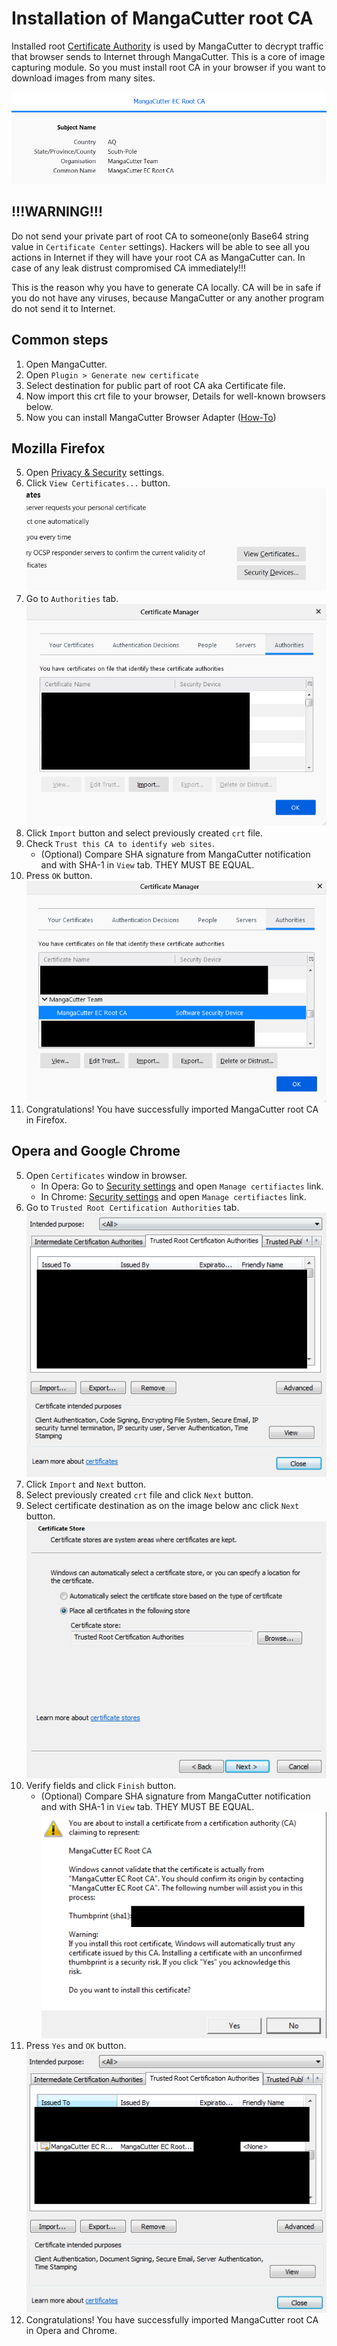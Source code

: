 # Installation of MangaCutter root CA

Installed root [Certificate Authority](https://en.wikipedia.org/wiki/Certificate_authority) is used by MangaCutter to
decrypt traffic that browser sends to Internet through MangaCutter. This is a core of image capturing module. So you
must install root CA in your browser if you want to download images from many sites.

![MangaCutter root CA must have exactly this fields](img/root-ca-x509-extensions.png)

## !!!WARNING!!!

Do not send your private part of root CA to someone(only Base64 string value in `Certificate Center` settings). Hackers
will be able to see all you actions in Internet if they will have your root CA as MangaCutter can. In case of any leak
distrust compromised CA immediately!!!

This is the reason why you have to generate CA locally. CA will be in safe if you do not have any viruses, because
MangaCutter or any another program do not send it to Internet.

## Common steps

1. Open MangaCutter.
2. Open `Plugin > Generate new certificate`
3. Select destination for public part of root CA aka Certificate file.
4. Now import this crt file to your browser, Details for well-known browsers below.
5. Now you can install MangaCutter Browser Adapter ([How-To](how-to-install-extension.md))

## Mozilla Firefox

5. Open [Privacy & Security](about:preferences#privacy) settings.
6. Click `View Certificates...` button.
   ![`View Certificates` button](img/firefox-ca-install-view-cert.png)
7. Go to `Authorities` tab.
   ![Certificates Manager](img/firefox-ca-install-cert-manager.png)
8. Click `Import` button and select previously created `crt` file.
9. Check `Trust this CA to identify web sites`.
    + (Optional) Compare SHA signature from MangaCutter notification and with SHA-1 in `View` tab. THEY MUST BE EQUAL.
10. Press `OK` button.
    ![Now you can see MangaCutter CA in this list](img/firefox-ca-install-result.png)
11. Congratulations! You have successfully imported MangaCutter root CA in Firefox.

## Opera and Google Chrome

5. Open `Certificates` window in browser.
    + In Opera: Go to [Security settings](opera://settings/security) and open `Manage certifiactes` link.
    + In Chrome: [Security settings](chrome://settings/security) and open `Manage certifiactes` link.
6. Go to `Trusted Root Certification Authorities` tab.
   ![Certificates](img/opera-chrome-ca-install-cert-manager.png)
7. Click `Import` and `Next` button.
8. Select previously created `crt` file and click `Next` button.
9. Select certificate destination as on the image below anc click `Next` button.
   ![Certificate destination](img/opera-chrome-ca-install-cert-location.png)
10. Verify fields and click `Finish` button.
    + (Optional)  Compare SHA signature from MangaCutter notification and with SHA-1 in `View` tab. THEY MUST BE EQUAL.
      ![Security warning](img/opera-chrome-ca-install-warning.png)
11. Press `Yes` and `OK` button.
    ![Now you can see MangaCutter CA in this list](img/opera-chrome-ca-install-result.png)
12. Congratulations! You have successfully imported MangaCutter root CA in Opera and Chrome.